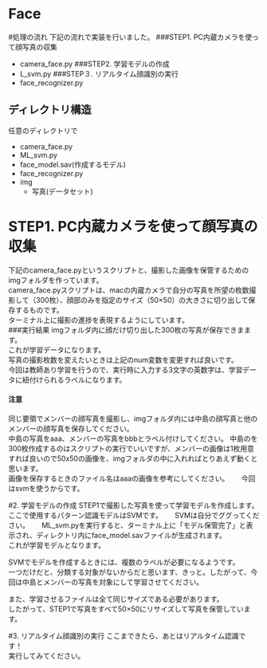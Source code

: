 # Face

#処理の流れ
下記の流れで実装を行いました。
###STEP1. PC内蔵カメラを使って顔写真の収集
- camera_face.py
###STEP2. 学習モデルの作成
- L_svm.py
###STEP３. リアルタイム顔識別の実行
- face_recognizer.py

## ディレクトリ構造
任意のディレクトリで
- camera_face.py
- ML_svm.py
- face_model.sav(作成するモデル)
- face_recognizer.py
- img
  - 写真(データセット)

# STEP1. PC内蔵カメラを使って顔写真の収集
下記のcamera_face.pyというスクリプトと、撮影した画像を保管するためのimgフォルダを作っています。  
camera_face.pyスクリプトは、macの内蔵カメラで自分の写真を所望の枚数撮影して（300枚）、顔部のみを指定のサイズ（50×50）の大きさに切り出して保存するものです。  
ターミナル上に撮影の進捗を表現するようにしています。  
###実行結果
imgフォルダ内に顔だけ切り出した300枚の写真が保存できまます。  
これが学習データになります。  
写真の撮影枚数を変えたいときは上記のnum変数を変更すれば良いです。  
今回は教師あり学習を行うので、実行時に入力する3文字の英数字は、学習データに紐付けられるラベルになります。  
#### 注意
同じ要領でメンバーの顔写真を撮影し、imgフォルダ内には中島の顔写真と他のメンバーの顔写真を保存してください。  
中島の写真をaaa、メンバーの写真をbbbとラベル付けしてください。
中島のを300枚作成するのはスクリプトの実行でいいですが、メンバーの画像は1枚用意すれば良いので50x50の画像を、imgフォルダの中に入れればとりあえず動くと思います。  
画像を保存するときのファイル名はaaaの画像を参考にしてください。　　
今回はsvmを使うからです。

#2. 学習モデルの作成
STEP1で撮影した写真を使って学習モデルを作成します。　　
ここで使用するパターン認識モデルはSVMです。　　
SVMは自分でググってください。　　
ML_svm.pyを実行すると、ターミナル上に「モデル保管完了」と表示され、ディレクトリ内にface_model.savファイルが生成されます。  
これが学習モデルとなります。  
  
SVMでモデルを作成するときには、複数のラベルが必要になるようです。  
一つだけだと、分類する対象がないからだと思います、きっと。したがって、今回は中島とメンバーの写真を対象にして学習させてください。  
  
また、学習させるファイルは全て同じサイズである必要があります。  
したがって、STEP1で写真をすべて50×50にリサイズして写真を保管しています。  

#3. リアルタイム顔識別の実行
ここまできたら、あとはリアルタイム認識です！  
実行してみてください。
